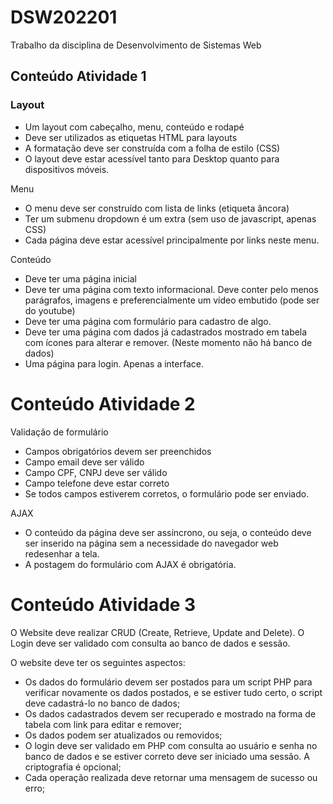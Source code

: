 # DSW202201
Trabalho da disciplina de Desenvolvimento de Sistemas Web

## Conteúdo Atividade 1
### Layout
- Um layout com cabeçalho, menu, conteúdo e rodapé
- Deve ser utilizados as etiquetas HTML para layouts
- A formatação deve ser construída com a folha de estilo (CSS)
- O layout deve estar acessível tanto para Desktop quanto para dispositivos móveis.

Menu
- O menu deve ser construído com lista de links (etiqueta âncora)
- Ter um submenu dropdown é um extra (sem uso de javascript, apenas CSS)
- Cada página deve estar acessível principalmente por links neste menu.

Conteúdo
- Deve ter uma página inicial
- Deve ter uma página com texto informacional. Deve conter pelo menos parágrafos, imagens e preferencialmente um vídeo embutido (pode ser do youtube)
- Deve ter uma página com formulário para cadastro de algo.
- Deve ter uma página com dados já cadastrados mostrado em tabela com ícones para alterar e remover. (Neste momento não há banco de dados)
- Uma página para login. Apenas a interface.


# Conteúdo Atividade 2
Validação de formulário
- Campos obrigatórios devem ser preenchidos
- Campo email deve ser válido
- Campo CPF, CNPJ deve ser válido
- Campo telefone deve estar correto
- Se todos campos estiverem corretos, o formulário pode ser enviado.

AJAX
- O conteúdo da página deve ser assíncrono, ou seja, o conteúdo deve ser inserido na página sem a necessidade do navegador web redesenhar a tela.
- A postagem do formulário com AJAX é obrigatória.

# Conteúdo Atividade 3
O Website deve realizar CRUD (Create, Retrieve, Update and Delete). O Login deve ser validado com consulta ao banco de dados e sessão.

O website deve ter os seguintes aspectos:
- Os dados do formulário devem ser postados para um script PHP para verificar novamente os dados postados, e se estiver tudo certo, o script deve cadastrá-lo no banco de dados;
- Os dados cadastrados devem ser recuperado e mostrado na forma de tabela com link para editar e remover;
- Os dados podem ser atualizados ou removidos;
- O login deve ser validado em PHP com consulta ao usuário e senha no banco de dados e se estiver correto deve ser iniciado uma sessão. A criptografia é opcional;
- Cada operação realizada deve retornar uma mensagem de sucesso ou erro;